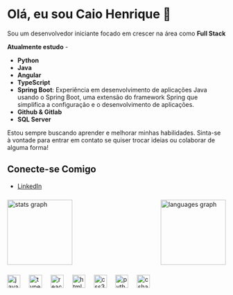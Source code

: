 # Olá, eu sou Caio Henrique 👋

Sou um desenvolvedor iniciante focado em crescer na área como **Full Stack**

**Atualmente estudo** -
- **Python**
- **Java**
- **Angular**
- **TypeScript**
- **Spring Boot**: Experiência em desenvolvimento de aplicações Java usando o Spring Boot, uma extensão do framework Spring que simplifica a configuração e o desenvolvimento de aplicações.
- **Github & Gitlab**
- **SQL Server**

Estou sempre buscando aprender e melhorar minhas habilidades. Sinta-se à vontade para entrar em contato se quiser trocar ideias ou colaborar de alguma forma!


## Conecte-se Comigo

- [LinkedIn](https://www.linkedin.com/in/caio-silva361/)

###

<div style="display: flex; justify-content: space-between; align-items: center;">
  <img src="https://github-readme-stats.vercel.app/api?username=caiosilvatrofino&hide_title=false&hide_rank=false&show_icons=true&include_all_commits=true&count_private=true&disable_animations=false&theme=dracula&locale=en&hide_border=false" height="150" alt="stats graph"  />
  <img src="https://github-readme-stats.vercel.app/api/top-langs?username=caiosilvatrofino&locale=en&hide_title=false&layout=compact&card_width=320&langs_count=5&theme=dracula&hide_border=false" height="150" alt="languages graph"  />
</div>

###

<div align="left">
  <img src="https://cdn.jsdelivr.net/gh/devicons/devicon/icons/javascript/javascript-original.svg" height="30" alt="javascript logo"  />
  <img width="12" />
  <img src="https://cdn.jsdelivr.net/gh/devicons/devicon/icons/typescript/typescript-original.svg" height="30" alt="typescript logo"  />
  <img width="12" />
  <img src="https://cdn.jsdelivr.net/gh/devicons/devicon/icons/react/react-original.svg" height="30" alt="react logo"  />
  <img width="12" />
  <img src="https://cdn.jsdelivr.net/gh/devicons/devicon/icons/html5/html5-original.svg" height="30" alt="html5 logo"  />
  <img width="12" />
  <img src="https://cdn.jsdelivr.net/gh/devicons/devicon/icons/css3/css3-original.svg" height="30" alt="css3 logo"  />
  <img width="12" />
  <img src="https://cdn.jsdelivr.net/gh/devicons/devicon/icons/python/python-original.svg" height="30" alt="python logo"  />
  <img width="12" />
  <img src="https://cdn.jsdelivr.net/gh/devicons/devicon/icons/csharp/csharp-original.svg" height="30" alt="csharp logo"  />
</div>

###




